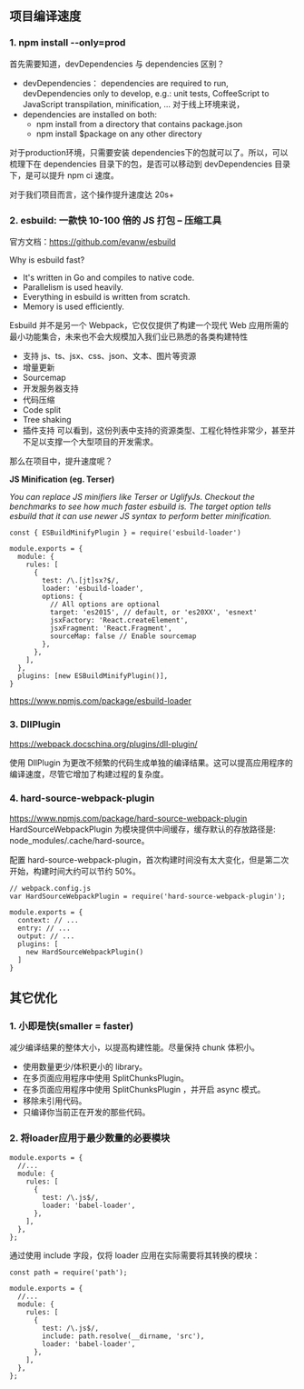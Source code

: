 ## 项目编译速度
### 1. npm install --only=prod
首先需要知道，devDependencies 与 dependencies 区别？
- devDependencies： dependencies are required to run, devDependencies only to develop, e.g.: unit tests, CoffeeScript to JavaScript transpilation, minification, ...
对于线上环境来说，
- dependencies are installed on both: 
  -  npm install from a directory that contains package.json
  - npm install $package on any other directory

对于production环境，只需要安装 dependencies下的包就可以了。所以，可以梳理下在 dependencies 目录下的包，是否可以移动到 devDependencies 目录下，是可以提升 npm ci 速度。

对于我们项目而言，这个操作提升速度达 20s+

### 2. esbuild: 一款快 10-100 倍的 JS 打包 – 压缩工具
官方文档：https://github.com/evanw/esbuild

Why is esbuild fast?
- It's written in Go and compiles to native code.
- Parallelism is used heavily.
- Everything in esbuild is written from scratch.
- Memory is used efficiently.

Esbuild 并不是另一个 Webpack，它仅仅提供了构建一个现代 Web 应用所需的最小功能集合，未来也不会大规模加入我们业已熟悉的各类构建特性
- 支持 js、ts、jsx、css、json、文本、图片等资源
- 增量更新
- Sourcemap
- 开发服务器支持
- 代码压缩
- Code split
- Tree shaking
- 插件支持
可以看到，这份列表中支持的资源类型、工程化特性非常少，甚至并不足以支撑一个大型项目的开发需求。

那么在项目中，提升速度呢？

**JS Minification (eg. Terser)**

*You can replace JS minifiers like Terser or UglifyJs. Checkout the benchmarks to see how much faster esbuild is. The target option tells esbuild that it can use newer JS syntax to perform better minification.*

```
const { ESBuildMinifyPlugin } = require('esbuild-loader')

module.exports = {
  module: {
    rules: [
      {
        test: /\.[jt]sx?$/,
        loader: 'esbuild-loader',
        options: {
          // All options are optional
          target: 'es2015', // default, or 'es20XX', 'esnext'
          jsxFactory: 'React.createElement',
          jsxFragment: 'React.Fragment',
          sourceMap: false // Enable sourcemap
        },
      },
    ],
  },
  plugins: [new ESBuildMinifyPlugin()],
}
```

https://www.npmjs.com/package/esbuild-loader
### 3. DllPlugin
https://webpack.docschina.org/plugins/dll-plugin/

使用 DllPlugin 为更改不频繁的代码生成单独的编译结果。这可以提高应用程序的编译速度，尽管它增加了构建过程的复杂度。

### 4. hard-source-webpack-plugin
https://www.npmjs.com/package/hard-source-webpack-plugin
HardSourceWebpackPlugin 为模块提供中间缓存，缓存默认的存放路径是: node_modules/.cache/hard-source。

配置 hard-source-webpack-plugin，首次构建时间没有太大变化，但是第二次开始，构建时间大约可以节约 50%。
```
// webpack.config.js
var HardSourceWebpackPlugin = require('hard-source-webpack-plugin');
 
module.exports = {
  context: // ...
  entry: // ...
  output: // ...
  plugins: [
    new HardSourceWebpackPlugin()
  ]
}
```

## 其它优化
### 1. 小即是快(smaller = faster) 
减少编译结果的整体大小，以提高构建性能。尽量保持 chunk 体积小。

- 使用数量更少/体积更小的 library。
- 在多页面应用程序中使用 SplitChunksPlugin。
- 在多页面应用程序中使用 SplitChunksPlugin ，并开启 async 模式。
- 移除未引用代码。
- 只编译你当前正在开发的那些代码。

### 2. 将loader应用于最少数量的必要模块
```
module.exports = {
  //...
  module: {
    rules: [
      {
        test: /\.js$/,
        loader: 'babel-loader',
      },
    ],
  },
};
```
通过使用 include 字段，仅将 loader 应用在实际需要将其转换的模块：
```
const path = require('path');

module.exports = {
  //...
  module: {
    rules: [
      {
        test: /\.js$/,
        include: path.resolve(__dirname, 'src'),
        loader: 'babel-loader',
      },
    ],
  },
};
```
